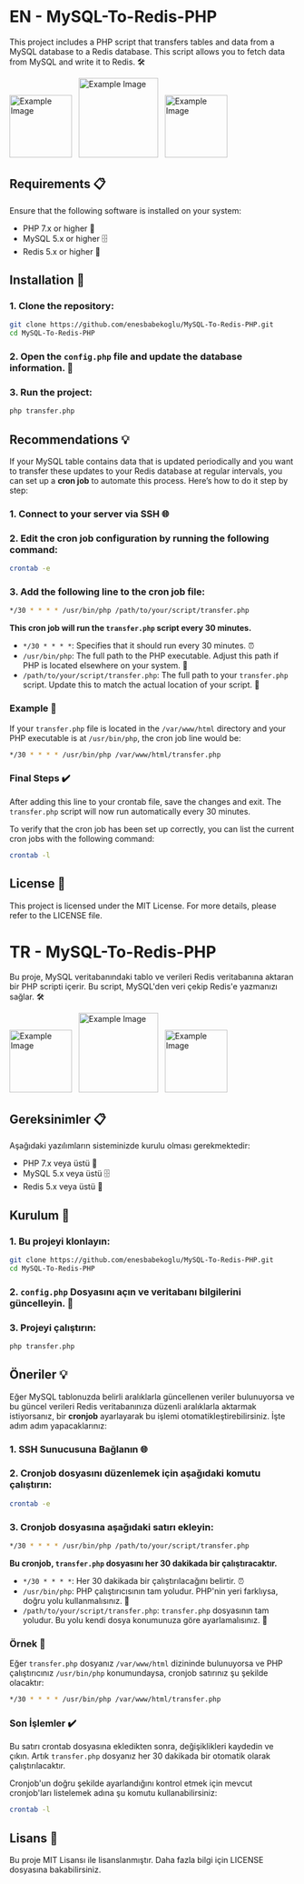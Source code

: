 # EN - MySQL-To-Redis-PHP

This project includes a PHP script that transfers tables and data from a MySQL database to a Redis database. This script allows you to fetch data from MySQL and write it to Redis. 🛠️

<img src="https://github.com/enesbabekoglu/MySQL-To-Redis-PHP/assets/92182480/5e2271b4-c616-4873-8972-acf754fafe08" alt="Example Image" width="110"/> &nbsp; 
<img src="https://github.com/enesbabekoglu/MySQL-To-Redis-PHP/assets/92182480/11761557-19d3-4c46-bb27-436eadbd17ec" alt="Example Image" width="140"/> &nbsp; 
<img src="https://github.com/enesbabekoglu/MySQL-To-Redis-PHP/assets/92182480/64146c35-8582-4def-a0bb-8dc46ede32a8" alt="Example Image" width="110"/> &nbsp; 

## Requirements 📋

Ensure that the following software is installed on your system:

- PHP 7.x or higher 🐘
- MySQL 5.x or higher 🗄️
- Redis 5.x or higher 🔄

## Installation 🚀

### 1. Clone the repository:

   ```bash
   git clone https://github.com/enesbabekoglu/MySQL-To-Redis-PHP.git
   cd MySQL-To-Redis-PHP
   ```

### 2. Open the `config.php` file and update the database information. 🔧

### 3. Run the project:

   ```bash
   php transfer.php
   ```

## Recommendations 💡

If your MySQL table contains data that is updated periodically and you want to transfer these updates to your Redis database at regular intervals, you can set up a **cron job** to automate this process. Here’s how to do it step by step:

### 1. Connect to your server via SSH 🌐

### 2. Edit the cron job configuration by running the following command:

   ```bash
   crontab -e
   ```

### 3. Add the following line to the cron job file:

   ```bash
   */30 * * * * /usr/bin/php /path/to/your/script/transfer.php
   ```

   **This cron job will run the `transfer.php` script every 30 minutes.**

   - `*/30 * * * *`: Specifies that it should run every 30 minutes. ⏰
   - `/usr/bin/php`: The full path to the PHP executable. Adjust this path if PHP is located elsewhere on your system. 📍
   - `/path/to/your/script/transfer.php`: The full path to your `transfer.php` script. Update this to match the actual location of your script. 📂

### Example 🌟

If your `transfer.php` file is located in the `/var/www/html` directory and your PHP executable is at `/usr/bin/php`, the cron job line would be:

```bash
*/30 * * * * /usr/bin/php /var/www/html/transfer.php
```

### Final Steps ✔️

After adding this line to your crontab file, save the changes and exit. The `transfer.php` script will now run automatically every 30 minutes.

To verify that the cron job has been set up correctly, you can list the current cron jobs with the following command:

```bash
crontab -l
```

## License 📄

This project is licensed under the MIT License. For more details, please refer to the LICENSE file.

# TR - MySQL-To-Redis-PHP

Bu proje, MySQL veritabanındaki tablo ve verileri Redis veritabanına aktaran bir PHP scripti içerir. Bu script, MySQL'den veri çekip Redis'e yazmanızı sağlar. 🛠️

<img src="https://github.com/enesbabekoglu/MySQL-To-Redis-PHP/assets/92182480/5e2271b4-c616-4873-8972-acf754fafe08" alt="Example Image" width="110"/> &nbsp; 
<img src="https://github.com/enesbabekoglu/MySQL-To-Redis-PHP/assets/92182480/11761557-19d3-4c46-bb27-436eadbd17ec" alt="Example Image" width="140"/> &nbsp; 
<img src="https://github.com/enesbabekoglu/MySQL-To-Redis-PHP/assets/92182480/64146c35-8582-4def-a0bb-8dc46ede32a8" alt="Example Image" width="110"/> &nbsp; 

## Gereksinimler 📋

Aşağıdaki yazılımların sisteminizde kurulu olması gerekmektedir:

- PHP 7.x veya üstü 🐘
- MySQL 5.x veya üstü 🗄️
- Redis 5.x veya üstü 🔄

## Kurulum 🚀

### 1. Bu projeyi klonlayın:

   ```bash
   git clone https://github.com/enesbabekoglu/MySQL-To-Redis-PHP.git
   cd MySQL-To-Redis-PHP
   ```

### 2. `config.php` Dosyasını açın ve veritabanı bilgilerini güncelleyin. 🔧

### 3. Projeyi çalıştırın:

   ```bash
   php transfer.php
   ```

## Öneriler 💡

Eğer MySQL tablonuzda belirli aralıklarla güncellenen veriler bulunuyorsa ve bu güncel verileri Redis veritabanınıza düzenli aralıklarla aktarmak istiyorsanız, bir **cronjob** ayarlayarak bu işlemi otomatikleştirebilirsiniz. İşte adım adım yapacaklarınız:

### 1. SSH Sunucusuna Bağlanın 🌐

### 2. Cronjob dosyasını düzenlemek için aşağıdaki komutu çalıştırın:

   ```bash
   crontab -e
   ```

### 3. Cronjob dosyasına aşağıdaki satırı ekleyin:

   ```bash
   */30 * * * * /usr/bin/php /path/to/your/script/transfer.php
   ```

   **Bu cronjob, `transfer.php` dosyasını her 30 dakikada bir çalıştıracaktır.**

   - `*/30 * * * *`: Her 30 dakikada bir çalıştırılacağını belirtir. ⏰
   - `/usr/bin/php`: PHP çalıştırıcısının tam yoludur. PHP'nin yeri farklıysa, doğru yolu kullanmalısınız. 📍
   - `/path/to/your/script/transfer.php`: `transfer.php` dosyasının tam yoludur. Bu yolu kendi dosya konumunuza göre ayarlamalısınız. 📂

### Örnek 🌟

Eğer `transfer.php` dosyanız `/var/www/html` dizininde bulunuyorsa ve PHP çalıştırıcınız `/usr/bin/php` konumundaysa, cronjob satırınız şu şekilde olacaktır:

```bash
*/30 * * * * /usr/bin/php /var/www/html/transfer.php
```

### Son İşlemler ✔️

Bu satırı crontab dosyasına ekledikten sonra, değişiklikleri kaydedin ve çıkın. Artık `transfer.php` dosyanız her 30 dakikada bir otomatik olarak çalıştırılacaktır.

Cronjob'un doğru şekilde ayarlandığını kontrol etmek için mevcut cronjob'ları listelemek adına şu komutu kullanabilirsiniz:

```bash
crontab -l
```

## Lisans 📄

Bu proje MIT Lisansı ile lisanslanmıştır. Daha fazla bilgi için LICENSE dosyasına bakabilirsiniz.
